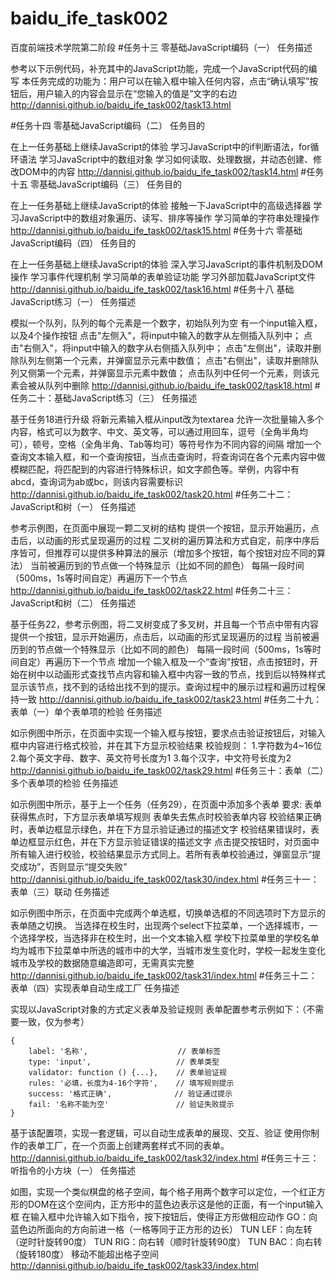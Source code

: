 # baidu_ife_task002
百度前端技术学院第二阶段
#任务十三  零基础JavaScript编码（一）
   任务描述

参考以下示例代码，补充其中的JavaScript功能，完成一个JavaScript代码的编写
本任务完成的功能为：用户可以在输入框中输入任何内容，点击“确认填写”按钮后，用户输入的内容会显示在“您输入的值是”文字的右边
http://dannisi.github.io/baidu_ife_task002/task13.html

#任务十四  零基础JavaScript编码（二）
   任务目的

在上一任务基础上继续JavaScript的体验
学习JavaScript中的if判断语法，for循环语法
学习JavaScript中的数组对象
学习如何读取、处理数据，并动态创建、修改DOM中的内容
http://dannisi.github.io/baidu_ife_task002/task14.html
#任务十五 零基础JavaScript编码（三）
   任务目的

在上一任务基础上继续JavaScript的体验
接触一下JavaScript中的高级选择器
学习JavaScript中的数组对象遍历、读写、排序等操作
学习简单的字符串处理操作
http://dannisi.github.io/baidu_ife_task002/task15.html
#任务十六 零基础JavaScript编码（四）
   任务目的

在上一任务基础上继续JavaScript的体验
深入学习JavaScript的事件机制及DOM操作
学习事件代理机制
学习简单的表单验证功能
学习外部加载JavaScript文件
http://dannisi.github.io/baidu_ife_task002/task16.html
#任务十八 基础JavaScript练习（一）
   任务描述

模拟一个队列，队列的每个元素是一个数字，初始队列为空
有一个input输入框，以及4个操作按钮
点击"左侧入"，将input中输入的数字从左侧插入队列中；
点击"右侧入"，将input中输入的数字从右侧插入队列中；
点击"左侧出"，读取并删除队列左侧第一个元素，并弹窗显示元素中数值；
点击"右侧出"，读取并删除队列又侧第一个元素，并弹窗显示元素中数值；
点击队列中任何一个元素，则该元素会被从队列中删除
http://dannisi.github.io/baidu_ife_task002/task18.html
#任务二十：基础JavaScript练习（三）
   任务描述

基于任务18进行升级
将新元素输入框从input改为textarea
允许一次批量输入多个内容，格式可以为数字、中文、英文等，可以通过用回车，逗号（全角半角均可），顿号，空格（全角半角、Tab等均可）等符号作为不同内容的间隔
增加一个查询文本输入框，和一个查询按钮，当点击查询时，将查询词在各个元素内容中做模糊匹配，将匹配到的内容进行特殊标识，如文字颜色等。举例，内容中有abcd，查询词为ab或bc，则该内容需要标识
http://dannisi.github.io/baidu_ife_task002/task20.html
#任务二十二：JavaScript和树（一）
任务描述

参考示例图，在页面中展现一颗二叉树的结构
提供一个按钮，显示开始遍历，点击后，以动画的形式呈现遍历的过程
二叉树的遍历算法和方式自定，前序中序后序皆可，但推荐可以提供多种算法的展示（增加多个按钮，每个按钮对应不同的算法）
当前被遍历到的节点做一个特殊显示（比如不同的颜色）
每隔一段时间（500ms，1s等时间自定）再遍历下一个节点
http://dannisi.github.io/baidu_ife_task002/task22.html
#任务二十三：JavaScript和树（二）
任务描述

基于任务22，参考示例图，将二叉树变成了多叉树，并且每一个节点中带有内容
提供一个按钮，显示开始遍历，点击后，以动画的形式呈现遍历的过程
当前被遍历到的节点做一个特殊显示（比如不同的颜色）
每隔一段时间（500ms，1s等时间自定）再遍历下一个节点
增加一个输入框及一个“查询”按钮，点击按钮时，开始在树中以动画形式查找节点内容和输入框中内容一致的节点，找到后以特殊样式显示该节点，找不到的话给出找不到的提示。查询过程中的展示过程和遍历过程保持一致
http://dannisi.github.io/baidu_ife_task002/task23.html
#任务二十九：表单（一）单个表单项的检验
任务描述

如示例图中所示，在页面中实现一个输入框与按钮，要求点击验证按钮后，对输入框中内容进行格式校验，并在其下方显示校验结果
校验规则：
1.字符数为4~16位
2.每个英文字母、数字、英文符号长度为1
3.每个汉字，中文符号长度为2
http://dannisi.github.io/baidu_ife_task002/task29.html
#任务三十：表单（二）多个表单项的检验
任务描述

如示例图中所示，基于上一个任务（任务29），在页面中添加多个表单
要求:
表单获得焦点时，下方显示表单填写规则
表单失去焦点时校验表单内容
校验结果正确时，表单边框显示绿色，并在下方显示验证通过的描述文字
校验结果错误时，表单边框显示红色，并在下方显示验证错误的描述文字
点击提交按钮时，对页面中所有输入进行校验，校验结果显示方式同上。若所有表单校验通过，弹窗显示“提交成功”，否则显示“提交失败”
http://dannisi.github.io/baidu_ife_task002/task30/index.html
#任务三十一：表单（三）联动
任务描述

如示例图中所示，在页面中完成两个单选框，切换单选框的不同选项时下方显示的表单随之切换。
当选择在校生时，出现两个select下拉菜单，一个选择城市，一个选择学校，当选择非在校生时，出一个文本输入框
学校下拉菜单里的学校名单均为城市下拉菜单中所选的城市中的大学，当城市发生变化时，学校一起发生变化
城市及学校的数据随意编造即可，无需真实完整
http://dannisi.github.io/baidu_ife_task002/task31/index.html
#任务三十二：表单（四）实现表单自动生成工厂
任务描述

实现以JavaScript对象的方式定义表单及验证规则
表单配置参考示例如下：（不需要一致，仅为参考）

    {
        label: '名称',                    // 表单标签
        type: 'input',                   // 表单类型
        validator: function () {...},    // 表单验证规
        rules: '必填，长度为4-16个字符',    // 填写规则提示
        success: '格式正确',              // 验证通过提示
        fail: '名称不能为空'               // 验证失败提示
    }
    
基于该配置项，实现一套逻辑，可以自动生成表单的展现、交互、验证
使用你制作的表单工厂，在一个页面上创建两套样式不同的表单。
http://dannisi.github.io/baidu_ife_task002/task32/index.html
#任务三十三：听指令的小方块（一）
任务描述

如图，实现一个类似棋盘的格子空间，每个格子用两个数字可以定位，一个红正方形的DOM在这个空间内，正方形中的蓝色边表示这是他的正面，有一个input输入框
在输入框中允许输入如下指令，按下按钮后，使得正方形做相应动作
GO：向蓝色边所面向的方向前进一格（一格等同于正方形的边长）
TUN LEF：向左转（逆时针旋转90度）
TUN RIG：向右转（顺时针旋转90度）
TUN BAC：向右转（旋转180度）
移动不能超出格子空间
http://dannisi.github.io/baidu_ife_task002/task33/index.html

